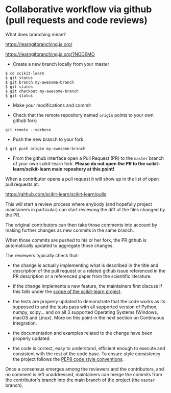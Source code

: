 # Collaborative workflow via github (pull requests and code reviews)

What does branching mean?

https://learngitbranching.js.org/

https://learngitbranching.js.org/?NODEMO

- Create a new branch locally from your master
```
$ cd scikit-learn
$ git status
$ git branch my-awesome-branch
$ git status
$ git checkout my-awesome-branch
$ git status
```
- Make your modifications and commit

- Check that the remote repository named `origin` points to your
  own github fork:
```
git remote --verbose
```

- Push the new branch to your fork:
```
$ git push origin my-awesome-branch
```
- From the github interface open a Pull Request (PR) to the `master`
  branch of your own scikit-learn fork. **Please do not open the PR to the
  scikit-learn/scikit-learn main repository at this point!**

When a contributor opens a pull request it will show up in the list of
open pull requests at:

https://github.com/scikit-learn/scikit-learn/pulls

This will start a review process where anybody (and hopefully project
maintainers in particular) can start reviewing the diff of the files
changed by the PR.

The original contributors can then take those comments into account
by making further changes as new commits in the same branch.

When those commits are pushed to his or her fork, the PR github is
automatically updated to aggregate those changes.

The reviewers typically check that:

- the change is actually implementing what is described in the title and
  description of the pull request or a related github issue referenced
  in the PR description or a referenced paper from the scientific
  literature.
  
- if the change implements a new feature, the maintainers first discuss if
  this falls under the [scope of the scikit-learn project](
  https://scikit-learn.org/stable/faq.html#what-are-the-inclusion-criteria-for-new-algorithms).

- the tests are properly updated to demonstrate that the code works as its
  supposed to and the tests pass with all supported version of
  Python, numpy, scipy... and on all 3 supported Operating Systems
  (Windows, macOS and Linux). More on this point in the next section on
  Continuous Integration.

- the documentation and examples related to the change have been properly
  updated.

- the code is correct, easy to understand, efficient enough to execute
  and consistent with the rest of the code base. To ensure style consistency
  the project follows the [PEP8 code style conventions](
  https://www.python.org/dev/peps/pep-0008/).

Once a consensus emerges among the reviewers and the contributors, and
no comment is left unaddressed, maintainers can merge the commits from
the contributor's branch into the main branch of the project
(the `master` branch).

